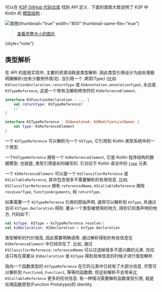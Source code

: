 [//]: # (title: KSP 如何将 Kotlin 代码组织为模型)

可以在
[KSP GitHub 代码仓库](https://github.com/google/ksp/tree/main/api/src/main/kotlin/com/google/devtools/ksp)
找到 API 定义 .
下面的类图大致说明了 KSP 中 Kotlin 的
[模型结构](https://github.com/google/ksp/tree/main/api/src/main/kotlin/com/google/devtools/ksp/symbol/)
:

![类图](ksp-class-diagram.svg){thumbnail="true" width="800" thumbnail-same-file="true"}

> [查看完整大小的图片](https://kotlinlang.org/docs/images/ksp-class-diagram.svg).
>
{style="note"}

## 类型解析

在 API 的底层实现中, 主要的资源消耗是类型解析. 因此类型引用设计为由处理器明确解析(也有少数例外情况).
当引用一个 _类型(Type)_ (比如 `KSFunctionDeclaration.returnType` 或 `KSAnnotation.annotationType`),
永远是 `KSTypeReference`, 这是一个带有注解和修饰符的 `KSReferenceElement`.

```kotlin
interface KSFunctionDeclaration : ... {
    val returnType: KSTypeReference?
    // ...
}

interface KSTypeReference : KSAnnotated, KSModifierListOwner {
    val type: KSReferenceElement
}
```

一个 `KSTypeReference` 可以解析为一个 `KSType`, 它引用到 Kotlin 类型系统中的一个类型.

一个`KSTypeReference` 拥有一个 `KSReferenceElement`, 它是 Kotlin 程序结构的数据模型: 也就是, 类型引用是如何编写的.
它对应于 Kotlin 语法中的 [`type`](https://kotlinlang.org/docs/reference/grammar.html#type) 元素.

一个 `KSReferenceElement` 可以是一个 `KSClassifierReference` 或 `KSCallableReference`, 其中包含很多不需要解析的有用信息.
比如,
`KSClassifierReference` 拥有 `referencedName`,
`KSCallableReference` 拥有 `receiverType`, `functionArguments`, 和 `returnType`.

如果需要一个 `KSTypeReference` 引用的原始声明, 通常可以解析到 `KSType`, 并通过访问 `KSType.declaration` 得到.
要从一个类型被使用的地方, 得到它的类声明的地方, 代码如下:

```kotlin
val ksType: KSType = ksTypeReference.resolve()
val ksDeclaration: KSDeclaration = ksType.declaration
```

类型解析的代价很高, 因此需要明确调用. 通过解析得到的有些信息在 `KSReferenceElement` 中已经存在了.
比如, 通过 `KSClassifierReference.referencedName` 可以过滤掉很多不感兴趣的元素.
你应该只有在需要从 `KSDeclaration` 或 `KSType` 得到具体信息的时候才进行类型解析.

指向一个函数类型的 `KSTypeReference` 在它的元素中已经有了大部分信息.
尽管可以解析到 `Function0`, `Function1`, 等等的函数群, 但这些解析不会带来比 `KSCallableReference` 更多的任何信息.
有一种情况需要解析函数类型引用, 就是处理函数原型(Function Prototype)的 identity.
